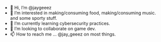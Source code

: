 - 👋 Hi, I’m @jaygeeez
- 👀 I’m interested in making/consuming food, making/consuming music. and some sporty stuff.
- 🌱 I’m currently learning cybersecurity practices.
- 💞️ I’m looking to collaborate on game dev.
- 📫 How to reach me ... @jay_geeez on most things.

<!---
jaygeeez/jaygeeez is a ✨ special ✨ repository because its `README.md` (this file) appears on your GitHub profile.
You can click the Preview link to take a look at your changes.
--->
